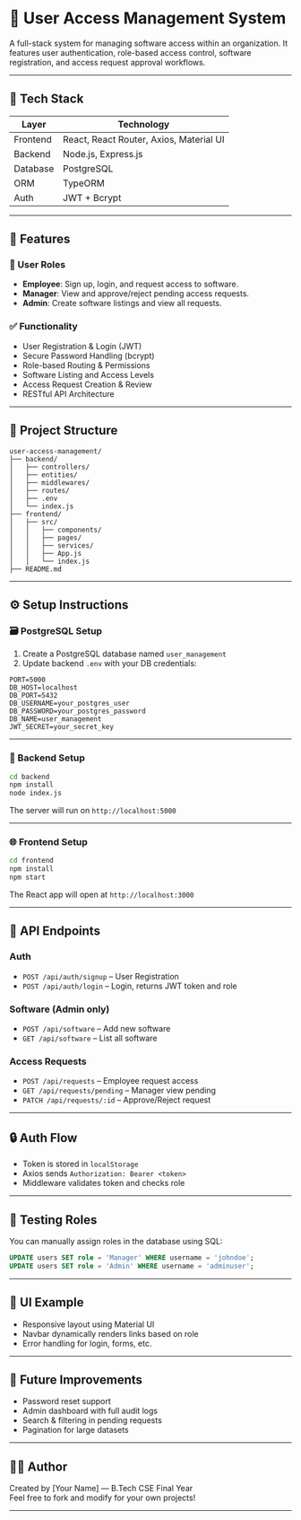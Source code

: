 # 🧭 User Access Management System

A full-stack system for managing software access within an organization. It features user authentication, role-based access control, software registration, and access request approval workflows.

---

## 🔧 Tech Stack

| Layer       | Technology                   |
|-------------|------------------------------|
| Frontend    | React, React Router, Axios, Material UI |
| Backend     | Node.js, Express.js          |
| Database    | PostgreSQL                   |
| ORM         | TypeORM                      |
| Auth        | JWT + Bcrypt                 |

---

## 🧩 Features

### 👤 User Roles
- **Employee**: Sign up, login, and request access to software.
- **Manager**: View and approve/reject pending access requests.
- **Admin**: Create software listings and view all requests.

### ✅ Functionality

- User Registration & Login (JWT)
- Secure Password Handling (bcrypt)
- Role-based Routing & Permissions
- Software Listing and Access Levels
- Access Request Creation & Review
- RESTful API Architecture

---

## 📁 Project Structure

```
user-access-management/
├── backend/
│   ├── controllers/
│   ├── entities/
│   ├── middlewares/
│   ├── routes/
│   ├── .env
│   └── index.js
├── frontend/
│   ├── src/
│   │   ├── components/
│   │   ├── pages/
│   │   ├── services/
│   │   ├── App.js
│   │   └── index.js
├── README.md
```

---

## ⚙️ Setup Instructions

### 🗃️ PostgreSQL Setup

1. Create a PostgreSQL database named `user_management`
2. Update backend `.env` with your DB credentials:

```env
PORT=5000
DB_HOST=localhost
DB_PORT=5432
DB_USERNAME=your_postgres_user
DB_PASSWORD=your_postgres_password
DB_NAME=user_management
JWT_SECRET=your_secret_key
```

---

### 🚀 Backend Setup

```bash
cd backend
npm install
node index.js
```

The server will run on `http://localhost:5000`

---

### 🌐 Frontend Setup

```bash
cd frontend
npm install
npm start
```

The React app will open at `http://localhost:3000`

---

## 🔌 API Endpoints

### Auth
- `POST /api/auth/signup` – User Registration
- `POST /api/auth/login` – Login, returns JWT token and role

### Software (Admin only)
- `POST /api/software` – Add new software
- `GET /api/software` – List all software

### Access Requests
- `POST /api/requests` – Employee request access
- `GET /api/requests/pending` – Manager view pending
- `PATCH /api/requests/:id` – Approve/Reject request

---

## 🔒 Auth Flow

- Token is stored in `localStorage`
- Axios sends `Authorization: Bearer <token>`
- Middleware validates token and checks role

---

## 🧪 Testing Roles

You can manually assign roles in the database using SQL:
```sql
UPDATE users SET role = 'Manager' WHERE username = 'johndoe';
UPDATE users SET role = 'Admin' WHERE username = 'adminuser';
```

---

## 🎨 UI Example

- Responsive layout using Material UI
- Navbar dynamically renders links based on role
- Error handling for login, forms, etc.

---

## 🧠 Future Improvements

- Password reset support
- Admin dashboard with full audit logs
- Search & filtering in pending requests
- Pagination for large datasets

---

## 👨‍💻 Author

Created by [Your Name] — B.Tech CSE Final Year  
Feel free to fork and modify for your own projects!

---

